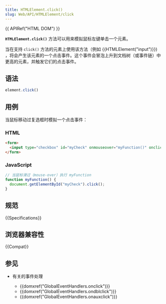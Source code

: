 ```yaml
---
title: HTMLElement.click()
slug: Web/API/HTMLElement/click
---
```

{{ APIRef("HTML DOM") }}

**`HTMLElement.click()`** 方法可以用来模拟鼠标左键单击一个元素。

当在支持 `click()` 方法的元素上使用该方法（例如
{{HTMLElement("input")}}) ，将会产生该元素的一个点击事件。这个事件会冒泡上升到文档树（或事件链）中更高的元素，并触发它们的点击事件。

## 语法

```js
element.click()
```

## 用例

当鼠标移动过复选框时模拟一个点击事件：

### HTML

```html
<form>
  <input type="checkbox" id="myCheck" onmouseover="myFunction()" onclick="alert('click event occurred')">
</form>
```

### JavaScript

```js
// 当鼠标滑过（mouse-over）执行 myFunction
function myFunction() {
  document.getElementById("myCheck").click();
}
```

## 规范

{{Specifications}}

## 浏览器兼容性

{{Compat}}

## 参见

- 有关的事件处理

  - {{domxref("GlobalEventHandlers.onclick")}}
  - {{domxref("GlobalEventHandlers.ondblclick")}}
  - {{domxref("GlobalEventHandlers.onauxclick")}}
